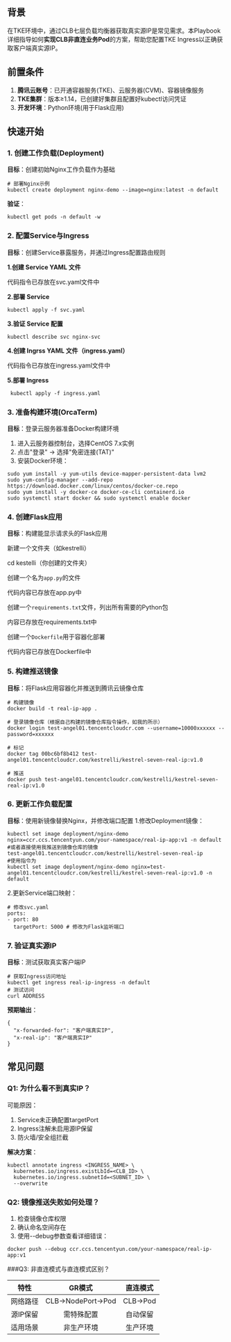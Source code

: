 
## 背景

在TKE环境中，通过CLB七层负载均衡器获取真实源IP是常见需求。本Playbook详细指导如何**实现CLB非直连业务Pod**的方案，帮助您配置TKE Ingress以正确获取客户端真实源IP。

## 前置条件

1. ​**腾讯云账号**​：已开通容器服务(TKE)、云服务器(CVM)、容器镜像服务
2. ​**TKE集群**​：版本≥1.14，已创建好集群且配置好kubectl访问凭证
3. ​**开发环境**​：Python环境(用于Flask应用)

## 快速开始

### 1. 创建工作负载(Deployment)

​**目标**​：创建初始Nginx工作负载作为基础
```
# 部署Nginx示例
kubectl create deployment nginx-demo --image=nginx:latest -n default
```

**验证**​：
```
kubectl get pods -n default -w
```

### 2. 配置Service与Ingress

​**目标**​：创建Service暴露服务，并通过Ingress配置路由规则

**1.创建 Service YAML 文件**

代码指令已存放在svc.yaml文件中

**2.部署 Service**
``` 
kubectl apply -f svc.yaml
```
**3.验证 Service 配置**

``` 
kubectl describe svc nginx-svc 
```

**4.创建 Ingrss YAML 文件（ingress.yaml）**

代码指令已存放在ingress.yaml文件中

**5.部署 Ingress**

``` 
 kubectl apply -f ingress.yaml  
```

### 3. 准备构建环境(OrcaTerm)

​**目标**​：登录云服务器准备Docker构建环境
1. 进入云服务器控制台，选择CentOS 7.x实例
2. 点击"登录" → 选择"免密连接(TAT)"
3. 安装Docker环境：

``` 
sudo yum install -y yum-utils device-mapper-persistent-data lvm2
sudo yum-config-manager --add-repo https://download.docker.com/linux/centos/docker-ce.repo
sudo yum install -y docker-ce docker-ce-cli containerd.io
sudo systemctl start docker && sudo systemctl enable docker
```

### 4. 创建Flask应用

​**目标**​：构建能显示请求头的Flask应用

新建一个文件夹（如kestrelli）

cd kestelli（你创建的文件夹）

创建一个名为`app.py`的文件

代码内容已存放在app.py中

创建一个`requirements.txt`文件，列出所有需要的Python包

内容已存放在requirements.txt中

创建一个`Dockerfile`用于容器化部署

代码内容已存放在Dockerfile中

### 5. 构建推送镜像

​**目标**​：将Flask应用容器化并推送到腾讯云镜像仓库

```
# 构建镜像
docker build -t real-ip-app .
```

```
# 登录镜像仓库（根据自己构建的镜像仓库指令操作，如我的所示）
docker login test-angel01.tencentcloudcr.com --username=10000xxxxxx --password=xxxxxx

# 标记
docker tag 00bc6bf8b412 test-angel01.tencentcloudcr.com/kestrelli/kestrel-seven-real-ip:v1.0

# 推送
docker push test-angel01.tencentcloudcr.com/kestrelli/kestrel-seven-real-ip:v1.0
```

### 6. 更新工作负载配置

​**目标**​：使用新镜像替换Nginx，并修改端口配置
1.修改Deployment镜像：

``` 
kubectl set image deployment/nginx-demo nginx=ccr.ccs.tencentyun.com/your-namespace/real-ip-app:v1 -n default
#或者直接使用我推送到镜像仓库的镜像
test-angel01.tencentcloudcr.com/kestrelli/kestrel-seven-real-ip
#使用指令为
kubectl set image deployment/nginx-demo nginx=test-angel01.tencentcloudcr.com/kestrelli/kestrel-seven-real-ip:v1.0 -n default
```

2.更新Service端口映射：
```
# 修改svc.yaml
ports:
- port: 80
  targetPort: 5000 # 修改为Flask监听端口
```

### 7. 验证真实源IP

​**目标**​：测试获取真实客户端IP
```
# 获取Ingress访问地址
kubectl get ingress real-ip-ingress -n default
# 测试访问
curl ADDRESS
```
**预期输出**​：
```
{
  "x-forwarded-for": "客户端真实IP",
  "x-real-ip": "客户端真实IP"
}
```

## 常见问题

### Q1: 为什么看不到真实IP？

可能原因：
1. Service未正确配置targetPort
2. Ingress注解未启用源IP保留
3. 防火墙/安全组拦截

**解决方案**​：
```
kubectl annotate ingress <INGRESS_NAME> \
  kubernetes.io/ingress.existLbId=<CLB_ID> \
  kubernetes.io/ingress.subnetId=<SUBNET_ID> \
  --overwrite
```

### Q2: 镜像推送失败如何处理？

1. 检查镜像仓库权限
2. 确认命名空间存在
3. 使用--debug参数查看详细错误：
```
docker push --debug ccr.ccs.tencentyun.com/your-namespace/real-ip-app:v1
```
###Q3: 非直连模式与直连模式区别？

|特性|GR模式|直连模式|
|:-:|:-:|:-:|
|网络路径|CLB→NodePort→Pod|CLB→Pod|
|源IP保留|需特殊配置|自动保留|
|适用场景|非生产环境|生产环境|

